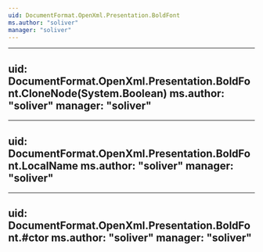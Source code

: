```yaml
---
uid: DocumentFormat.OpenXml.Presentation.BoldFont
ms.author: "soliver"
manager: "soliver"
---
```


---
uid: DocumentFormat.OpenXml.Presentation.BoldFont.CloneNode(System.Boolean)
ms.author: "soliver"
manager: "soliver"
---

---
uid: DocumentFormat.OpenXml.Presentation.BoldFont.LocalName
ms.author: "soliver"
manager: "soliver"
---

---
uid: DocumentFormat.OpenXml.Presentation.BoldFont.#ctor
ms.author: "soliver"
manager: "soliver"
---
